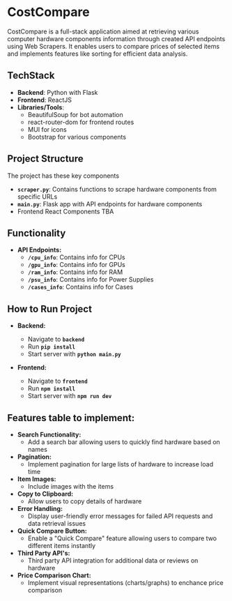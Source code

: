 # CostCompare
CostCompare is a full-stack application aimed at retrieving various computer hardware components information through created API endpoints using Web Scrapers. It enables users to compare prices of selected items and implements features like sorting for efficient data analysis.

## TechStack
- __Backend__: Python with Flask
- __Frontend__: ReactJS
- __Libraries/Tools__:
    - BeautifulSoup for bot automation
    - react-router-dom for frontend routes
    - MUI for icons
    - Bootstrap for various components

## Project Structure
The project has these key components
- __`scraper.py`__: Contains functions to scrape hardware components from specific URLs
- __`main.py`__: Flask app with API endpoints for hardware components
- Frontend React Components TBA

## Functionality
- __API Endpoints:__
    - __`/cpu_info`__: Contains info for CPUs
    - __`/gpu_info`__: Contains info for GPUs
    - __`/ram_info`__: Contains info for RAM
    - __`/psu_info`__: Contains info for Power Supplies
    - __`/cases_info`__: Contains info for Cases
 
## How to Run Project
- __Backend:__
    - Navigate to __`backend`__
    - Run __`pip install`__
    - Start server with __`python main.py`__

- __Frontend:__
    - Navigate to __`frontend`__
    - Run __`npm install`__
    - Start server with __`npm run dev`__

## Features table to implement:
- __Search Functionality:__
    - Add a search bar allowing users to quickly find hardware based on names
- __Pagination:__
    - Implement pagination for large lists of hardware to increase load time
- __Item Images:__
    - Include images with the items
- __Copy to Clipboard:__
    - Allow users to copy details of hardware
- __Error Handling:__
    - Display user-friendly error messages for failed API requests and data retrieval issues
- __Quick Compare Button:__
    - Enable a "Quick Compare" feature allowing users to compare two different items instantly
- __Third Party API's:__
    - Third party API integration for additional data or reviews on hardware
- __Price Comparison Chart:__
    - Implement visual representations (charts/graphs) to enchance price comparison
